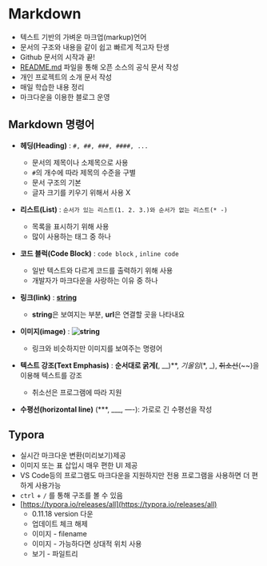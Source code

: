 # Markdown

- 텍스트 기반의 가벼운 마크업(markup)언어
- 문서의 구조와 내용을 같이 쉽고 빠르게 적고자 탄생
- Github 문서의 시작과 끝!
- [README.md](http://README.md) 파일을 통해 오픈 소스의 공식 문서 작성
- 개인 프로젝트의 소개 문서 작성
- 매일 학습한 내용 정리
- 마크다운을 이용한 블로그 운영

## Markdown 명령어

- **헤딩(Heading)** : `#, ##, ###, ####, ...`
    - 문서의 제목이나 소제목으로 사용
    - `#`의 개수에 따라 제목의 수준을 구별
    - 문서 구조의 기본
    - 글자 크기를 키우기 위해서 사용 X

- **리스트(List)** : `순서가 있는 리스트(1. 2. 3.)와 순서가 없는 리스트(* -)`
    - 목록을 표시하기 위해 사용
    - 많이 사용하는 태그 중 하나

- **코드 블럭(Code Block)** : ```code block``` , `inline code`
    - 일반 텍스트와 다르게 코드를 출력하기 위해 사용
    - 개발자가 마크다운을 사랑하는 이유 중 하나

- **링크(link)** : **[string](url)**
    - **string**은 보여지는 부분, **url**은 연결할 곳을 나타내요

- **이미지(image)** : **![string](https://user-images.githubusercontent.com/83000975/178937273-e839022b-474b-4b83-be17-368a0a840092.jpg)**
    - 링크와 비슷하지만 이미지를 보여주는 명령어

- **텍스트 강조(Text Emphasis)** : **순서대로 굵게(**, __)**, *기울임*(*, _), ~~취소선~~(~~)을 이용해 텍스트를 강조
    - 취소선은 프로그램에 따라 지원

- **수평선(horizontal line)** (***, ___, —-): 가로로 긴 수평선을 작성

## Typora

- 실시간 마크다운 변환(미리보기)제공
- 이미지 또는 표 삽입시 매우 편한 UI 제공
- VS Code등의 프로그램도 마크다운을 지원하지만 전용 프로그램을 사용하면 더 편하게 사용가능
- `ctrl` + `/` 를 통해 구조를 볼 수 있음
- [https://typora.io/releases/all](https://typora.io/releases/all)
    - 0.11.18 version 다운
    - 업데이트 체크 해제
    - 이미지 - filename
    - 이미지 - 가능하다면 상대적 위치 사용
    - 보기 - 파일트리
